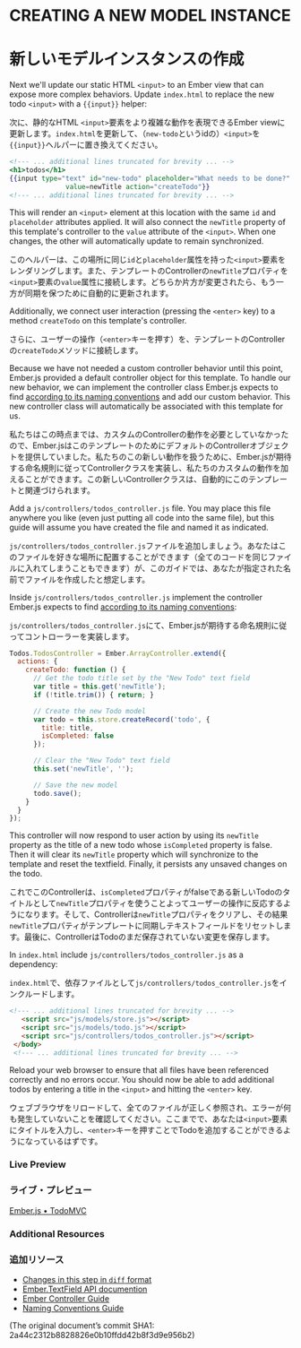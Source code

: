 # CREATING A NEW MODEL INSTANCE
# 新しいモデルインスタンスの作成

Next we'll update our static HTML `<input>` to an Ember view that can expose more complex behaviors.  Update `index.html` to replace the new todo `<input>` with a `{{input}}` helper:

次に、静的なHTML `<input>`要素をより複雑な動作を表現できるEmber viewに更新します。`index.html`を更新して、（`new-todo`というidの）`<input>`を`{{input}}`ヘルパーに置き換えてください。

```handlebars
<!--- ... additional lines truncated for brevity ... -->
<h1>todos</h1>
{{input type="text" id="new-todo" placeholder="What needs to be done?" 
              value=newTitle action="createTodo"}}
<!--- ... additional lines truncated for brevity ... -->
```

This will render an `<input>` element at this location with the same `id` and `placeholder` attributes applied. It will also connect the `newTitle` property of this template's controller to the `value` attribute of the `<input>`. When one changes, the other will automatically update to remain synchronized.

このヘルパーは、この場所に同じ`id`と`placeholder`属性を持った`<input>`要素をレンダリングします。また、テンプレートのControllerの`newTitle`プロパティを`<input>`要素の`value`属性に接続します。どちらか片方が変更されたら、もう一方が同期を保つために自動的に更新されます。

Additionally, we connect user interaction (pressing the `<enter>` key) to a method `createTodo` on this template's controller.

さらに、ユーザーの操作（`<enter>`キーを押す）を、テンプレートのControllerの`createTodo`メソッドに接続します。

Because we have not needed a custom controller behavior until this point, Ember.js provided a default controller object for this template. To handle our new behavior, we can implement the controller class Ember.js expects to find [according to its naming conventions](/guides/concepts/naming-conventions) and add our custom behavior. This new controller class will automatically be associated with this template for us.

私たちはこの時点までは、カスタムのControllerの動作を必要としていなかったので、Ember.jsはこのテンプレートのためにデフォルトのControllerオブジェクトを提供していました。私たちのこの新しい動作を扱うために、Ember.jsが期待する命名規則に従ってControllerクラスを実装し、私たちのカスタムの動作を加えることができます。この新しいControllerクラスは、自動的にこのテンプレートと関連づけられます。

Add a `js/controllers/todos_controller.js` file. You may place this file anywhere you like (even just putting all code into the same file), but this guide will assume you have created the file and named it as indicated.

`js/controllers/todos_controller.js`ファイルを追加しましょう。あなたはこのファイルを好きな場所に配置することができます（全てのコードを同じファイルに入れてしまうこともできます）が、このガイドでは、あなたが指定された名前でファイルを作成したと想定します。

Inside `js/controllers/todos_controller.js` implement the controller Ember.js expects to find [according to its naming conventions](/guides/concepts/naming-conventions):

`js/controllers/todos_controller.js`にて、Ember.jsが期待する命名規則に従ってコントローラーを実装します。

```javascript
Todos.TodosController = Ember.ArrayController.extend({
  actions: {
    createTodo: function () {
      // Get the todo title set by the "New Todo" text field
      var title = this.get('newTitle');
      if (!title.trim()) { return; }

      // Create the new Todo model
      var todo = this.store.createRecord('todo', {
        title: title,
        isCompleted: false
      });

      // Clear the "New Todo" text field
      this.set('newTitle', '');

      // Save the new model
      todo.save();
    }
  }
});
```

This controller will now respond to user action by using its `newTitle` property as the title of a new todo whose `isCompleted` property is false.  Then it will clear its `newTitle` property which will synchronize to the template and reset the textfield. Finally, it persists any unsaved changes on the todo.

これでこのControllerは、`isCompleted`プロパティがfalseである新しいTodoのタイトルとして`newTitle`プロパティを使うことよってユーザーの操作に反応するようになります。そして、Controllerは`newTitle`プロパティをクリアし、その結果`newTitle`プロパティがテンプレートに同期しテキストフィールドをリセットします。最後に、ControllerはTodoのまだ保存されていない変更を保存します。

In `index.html` include `js/controllers/todos_controller.js` as a dependency:

`index.html`で、依存ファイルとして`js/controllers/todos_controller.js`をインクルードします。

```html
<!--- ... additional lines truncated for brevity ... -->
   <script src="js/models/store.js"></script>
   <script src="js/models/todo.js"></script>
   <script src="js/controllers/todos_controller.js"></script>
 </body>
 <!--- ... additional lines truncated for brevity ... -->
```

Reload your web browser to ensure that all files have been referenced correctly and no errors occur. You should now be able to add additional todos by entering a title in the `<input>` and hitting the `<enter>` key.

ウェブブラウザをリロードして、全てのファイルが正しく参照され、エラーが何も発生していないことを確認してください。ここまでで、あなたは`<input>`要素にタイトルを入力し、`<enter>`キーを押すことでTodoを追加することができるようになっているはずです。

### Live Preview
### ライブ・プレビュー
<a class="jsbin-embed" href="http://jsbin.com/ImukUZO/1/embed?live">Ember.js • TodoMVC</a><script src="http://static.jsbin.com/js/embed.js"></script>

### Additional Resources
### 追加リソース
  * [Changes in this step in `diff` format](https://github.com/emberjs/quickstart-code-sample/commit/60feb5f369c8eecd9df3f561fbd01595353ce803)
  * [Ember.TextField API documention](/api/classes/Ember.TextField.html)
  * [Ember Controller Guide](/guides/controllers)
  * [Naming Conventions Guide](/guides/concepts/naming-conventions)

(The original document’s commit SHA1: 2a44c2312b8828826e0b10ffdd42b8f3d9e956b2)